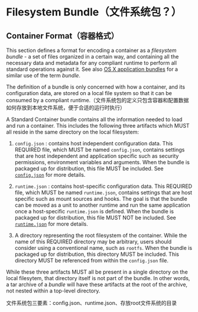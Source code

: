 # Filesystem Bundle（文件系统包？）

## Container Format（容器格式）

This section defines a format for encoding a container as a *filesystem bundle* - a set of files organized in a certain way, and containing all the necessary data and metadata for any compliant runtime to perform all standard operations against it.
See also [OS X application bundles](http://en.wikipedia.org/wiki/Bundle_%28OS_X%29) for a similar use of the term *bundle*.

The definition of a bundle is only concerned with how a container, and its configuration data, are stored on a local file system so that it can be consumed by a compliant runtime.（文件系统包的定义只包含容器和配置数据如何存放到本地文件系统，便于合适的运行时执行）

A Standard Container bundle contains all the information needed to load and run a container.
This includes the following three artifacts which MUST all reside in the same directory on the local filesystem:

1. `config.json` : contains host independent configuration data.
This REQUIRED file, which MUST be named `config.json`, contains settings that are host independent and application specific such as security permissions, environment variables and arguments.
When the bundle is packaged up for distribution, this file MUST be included.
See [`config.json`](config.md) for more details.

2. `runtime.json` : contains host-specific configuration data.
This REQUIRED file, which MUST be named `runtime.json`, contains settings that are host specific such as mount sources and hooks.
The goal is that the bundle can be moved as a unit to another runtime and run the same application once a host-specific `runtime.json` is defined.
When the bundle is packaged up for distribution, this file MUST NOT be included.
See [`runtime.json`](runtime-config.md) for more details.

3. A directory representing the root filesystem of the container.
While the name of this REQUIRED directory may be arbitrary, users should consider using a conventional name, such as `rootfs`.
When the bundle is packaged up for distribution, this directory MUST be included.
This directory MUST be referenced from within the `config.json` file.

While these three artifacts MUST all be present in a single directory on the local filesytem, that directory itself is not part of the bundle.
In other words, a tar archive of a *bundle* will have these artifacts at the root of the archive, not nested within a top-level directory.

文件系统包三要素：config.json、runtime.json、存放root文件系统的目录
